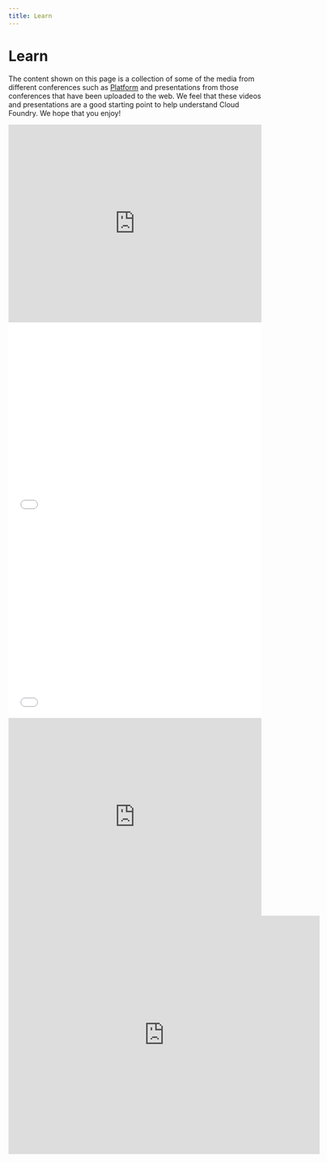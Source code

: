 ```yaml
---
title: Learn
---
```


# Learn

The content shown on this page is a collection of some of the media from different conferences such as [Platform](http://www.platformcf.com/) and presentations from those conferences that have been uploaded to the web. We feel that these videos and presentations are a good starting point to help understand Cloud Foundry. We hope that you enjoy!

<div class='iframe'>
  <iframe src="http://www.slideshare.net/slideshow/embed_code/28514344" width="500" height="390" frameborder="0" marginwidth="0" marginheight="0" scrolling="no" style="border:none" allowfullscreen=""> </iframe>
</div>
<div class='iframe'>
  <iframe width="500" height="390" src="//www.youtube.com/embed/nOuxMHJIKFU" frameborder="0" allowfullscreen=""></iframe>
</div>
<div class='iframe'>
  <iframe width="500" height="390" src="//www.youtube.com/embed/1C-lnPDK3vA" frameborder="0" allowfullscreen=""></iframe>
</div>
<div class='iframe'>
  <iframe width="500" height="390" src="http://www.youtube.com/embed/videoseries?list=PLhuMOCWn4P9hjLm1Vf-fLjETALC1ikSkb" frameborder="0" allowfullscreen=""></iframe>
</div>
<div class='iframe'>
  <iframe src="http://www.slideshare.net/platformcf/slideshelf" width="615px" height="470px" frameborder="0" marginwidth="0" marginheight="0" scrolling="no" style="border:none;" allowfullscreen="" webkitallowfullscreen="" mozallowfullscreen=""></iframe>
</div>